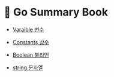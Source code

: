 # 📖 Go Summary Book

- [Varaible 변수](https://github.com/honghyunin/TIL/blob/main/web/Backend/Go/Variable/Variable.md)

- [Constants 상수](https://github.com/honghyunin/TIL/blob/main/web/Backend/Go/Constants/Constants.md)

- [Boolean 불리언](https://github.com/honghyunin/TIL/blob/main/web/Backend/Go/Datatype/bool.md)

- [string 문자열](https://github.com/honghyunin/TIL/blob/main/web/Backend/Go/string/string.md)